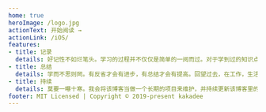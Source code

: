 ```yaml
---
home: true
heroImage: /logo.jpg
actionText: 开始阅读 →
actionLink: /iOS/
features:
- title: 记录
  details: 好记性不如烂笔头。学习的过程并不仅仅是简单的一阅而过。对于学到过的知识点，应该系统性的进行归纳与记录，用自己的语言再组织一遍，并在内心问自己，自己的这篇记录，别人能够看得懂吗？
- title: 总结
  details: 学而不思则罔。有反省才会有进步，有总结才会有提高。回望过去，在工作，生活中真的很少有总结的地方，导致自己一直在原地踏步，是时候该 Move on 了。
- title: 持续
  details: 莫要一曝十寒。我会将该博客当做一个长期的项目来维护，并持续更新该博客里的内容，也希望自己的文档能够对大家有所帮助。
footer: MIT Licensed | Copyright © 2019-present kakadee
---
```

